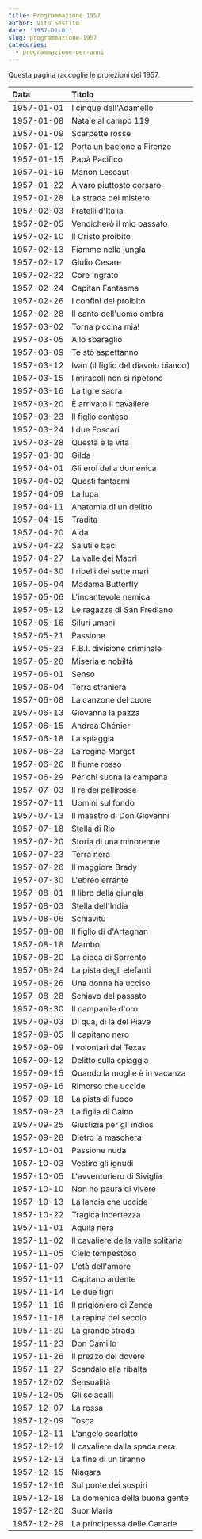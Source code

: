 ```yaml
---
title: Programmazione 1957
author: Vito Sestito
date: '1957-01-01'
slug: programmazione-1957
categories:
  - programmazione-per-anni
---
```



Questa pagina raccoglie le proiezioni del 1957.






|Data       |Titolo                              |
|:----------|:-----------------------------------|
|1957-01-01 |I cinque dell'Adamello              |
|1957-01-08 |Natale al campo 119                 |
|1957-01-09 |Scarpette rosse                     |
|1957-01-12 |Porta un bacione a Firenze          |
|1957-01-15 |Papà Pacifico                       |
|1957-01-19 |Manon Lescaut                       |
|1957-01-22 |Alvaro piuttosto corsaro            |
|1957-01-28 |La strada del mistero               |
|1957-02-03 |Fratelli d'Italia                   |
|1957-02-05 |Vendicherò il mio passato           |
|1957-02-10 |Il Cristo proibito                  |
|1957-02-13 |Fiamme nella jungla                 |
|1957-02-17 |Giulio Cesare                       |
|1957-02-22 |Core 'ngrato                        |
|1957-02-24 |Capitan Fantasma                    |
|1957-02-26 |I confini del proibito              |
|1957-02-28 |Il canto dell'uomo ombra            |
|1957-03-02 |Torna piccina mia!                  |
|1957-03-05 |Allo sbaraglio                      |
|1957-03-09 |Te stò aspettanno                   |
|1957-03-12 |Ivan (il figlio del diavolo bianco) |
|1957-03-15 |I miracoli non si ripetono          |
|1957-03-16 |La tigre sacra                      |
|1957-03-20 |È arrivato il cavaliere             |
|1957-03-23 |Il figlio conteso                   |
|1957-03-24 |I due Foscari                       |
|1957-03-28 |Questa è la vita                    |
|1957-03-30 |Gilda                               |
|1957-04-01 |Gli eroi della domenica             |
|1957-04-02 |Questi fantasmi                     |
|1957-04-09 |La lupa                             |
|1957-04-11 |Anatomia di un delitto              |
|1957-04-15 |Tradita                             |
|1957-04-20 |Aida                                |
|1957-04-22 |Saluti e baci                       |
|1957-04-27 |La valle dei Maori                  |
|1957-04-30 |I ribelli dei sette mari            |
|1957-05-04 |Madama Butterfly                    |
|1957-05-06 |L'incantevole nemica                |
|1957-05-12 |Le ragazze di San Frediano          |
|1957-05-16 |Siluri umani                        |
|1957-05-21 |Passione                            |
|1957-05-23 |F.B.I. divisione criminale          |
|1957-05-28 |Miseria e nobiltà                   |
|1957-06-01 |Senso                               |
|1957-06-04 |Terra straniera                     |
|1957-06-08 |La canzone del cuore                |
|1957-06-13 |Giovanna la pazza                   |
|1957-06-15 |Andrea Chénier                      |
|1957-06-18 |La spiaggia                         |
|1957-06-23 |La regina Margot                    |
|1957-06-26 |Il fiume rosso                      |
|1957-06-29 |Per chi suona la campana            |
|1957-07-03 |Il re dei pellirosse                |
|1957-07-11 |Uomini sul fondo                    |
|1957-07-13 |Il maestro di Don Giovanni          |
|1957-07-18 |Stella di Rio                       |
|1957-07-20 |Storia di una minorenne             |
|1957-07-23 |Terra nera                          |
|1957-07-26 |Il maggiore Brady                   |
|1957-07-30 |L'ebreo errante                     |
|1957-08-01 |Il libro della giungla              |
|1957-08-03 |Stella dell'India                   |
|1957-08-06 |Schiavitù                           |
|1957-08-08 |Il figlio di d'Artagnan             |
|1957-08-18 |Mambo                               |
|1957-08-20 |La cieca di Sorrento                |
|1957-08-24 |La pista degli elefanti             |
|1957-08-26 |Una donna ha ucciso                 |
|1957-08-28 |Schiavo del passato                 |
|1957-08-30 |Il campanile d'oro                  |
|1957-09-03 |Di qua, di là del Piave             |
|1957-09-05 |Il capitano nero                    |
|1957-09-09 |I volontari del Texas               |
|1957-09-12 |Delitto sulla spiaggia              |
|1957-09-15 |Quando la moglie è in vacanza       |
|1957-09-16 |Rimorso che uccide                  |
|1957-09-18 |La pista di fuoco                   |
|1957-09-23 |La figlia di Caino                  |
|1957-09-25 |Giustizia per gli indios            |
|1957-09-28 |Dietro la maschera                  |
|1957-10-01 |Passione nuda                       |
|1957-10-03 |Vestire gli ignudi                  |
|1957-10-05 |L'avventuriero di Siviglia          |
|1957-10-10 |Non ho paura di vivere              |
|1957-10-13 |La lancia che uccide                |
|1957-10-22 |Tragica incertezza                  |
|1957-11-01 |Aquila nera                         |
|1957-11-02 |Il cavaliere della valle solitaria  |
|1957-11-05 |Cielo tempestoso                    |
|1957-11-07 |L'età dell'amore                    |
|1957-11-11 |Capitano ardente                    |
|1957-11-14 |Le due tigri                        |
|1957-11-16 |Il prigioniero di Zenda             |
|1957-11-18 |La rapina del secolo                |
|1957-11-20 |La grande strada                    |
|1957-11-23 |Don Camillo                         |
|1957-11-26 |Il prezzo del dovere                |
|1957-11-27 |Scandalo alla ribalta               |
|1957-12-02 |Sensualità                          |
|1957-12-05 |Gli sciacalli                       |
|1957-12-07 |La rossa                            |
|1957-12-09 |Tosca                               |
|1957-12-11 |L'angelo scarlatto                  |
|1957-12-12 |Il cavaliere dalla spada nera       |
|1957-12-13 |La fine di un tiranno               |
|1957-12-15 |Niagara                             |
|1957-12-16 |Sul ponte dei sospiri               |
|1957-12-18 |La domenica della buona gente       |
|1957-12-20 |Suor Maria                          |
|1957-12-29 |La principessa delle Canarie        |

